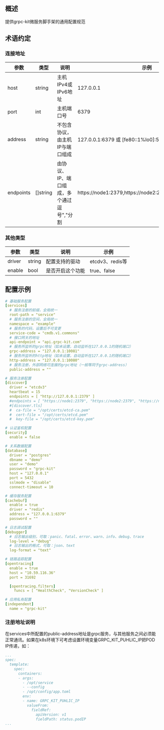 ## 概述

提供grpc-kit微服务脚手架的通用配置规范

## 术语约定

### 连接地址

参数 | 类型 | 说明 | 示例
-----|------|---------|----
host | string | 主机IPv4或IPv6地址 | 127.0.0.1
port | int | 主机端口号 | 6379
address | string | 不包含协议，由主机IP与端口组成 | 127.0.0.1:6379 或 [fe80::1%lo0]:53
endpoints | []string | 由协议、IP、端口组成，多个通过逗号","分割 | https://node1:2379,https://node2:2379,https://node3:2379

### 其他类型

参数 | 类型 | 说明 | 示例
-----|------|---------|----
driver | string | 配置支持的驱动 | etcdv3、redis等
enable | bool | 是否开启这个功能 | true、false

## 配置示例

```yaml
# 基础服务配置
[services]
  # 服务注册的前缀，全局统一
  root-path = "service"
  # 服务注册的空间，全局统一
  namespace = "example"
  # 服务的代码，设置后不可变更
  service-code = "cmdb.v1.commons"
  # 接口网关的地址
  api-endpoint = "api.grpc-kit.com"
  # 服务所监听的grpc地址（如未设置，自动监听在127.0.0.1的随机端口）
  grpc-address = "127.0.0.1:10081"
  # 服务所监听的http地址（如未设置，自动监听在127.0.0.1的随机端口）
  http-address = "127.0.0.1:10080"
  # 服务注册，外部网络可连接的grpc地址（一般等同于grpc-address）
  public-address = ""

# 服务注册配置
[discover]
  driver = "etcdv3"
  heartbeat = 15
  endpoints = [ "http://127.0.0.1:2379" ]
  #endpoints = [ "https://node1:2379", "https://node2:2379", "https://node3:2379" ]
  #[discover.tls]
  #  ca-file = "/opt/certs/etcd-ca.pem"
  #  cert-file = "/opt/certs/etcd.pem"
  #  key-file = "/opt/certs/etcd-key.pem"

# 认证鉴权配置
[security]
  enable = false

# 关系数据配置
[database]
  driver = "postgres"
  dbname = "demo"
  user = "demo"
  password = "grpc-kit"
  host = "127.0.0.1"
  port = 5432
  sslmode = "disable"
  connect-timeout = 10

# 缓存服务配置
[cachebuf]
  enable = true
  driver = "redis"
  address = "127.0.0.1:6379"
  password = ""

# 日志调试配置
[debugger]
  # 日志输出级别，可取：panic、fatal、error、warn、info、debug、trace
  log-level = "debug"
  # 日志输出的格式，可取：json、text
  log-format = "text"

# 链路追踪配置
[opentracing]
  enable = true
  host = "10.59.116.36"
  port = 31692

  [opentracing.filters]
    funcs = [ "HealthCheck", "VersionCheck" ]

# 应用私有配置
[independent]
  name = "grpc-kit"

```

### 注册地址说明

在services中所配置的public-address地址是grpc服务，与其他服务之间必须能正常通讯。如果在k8s环境下可考虑设置环境变量GRPC_KIT_PUHLIC_IP把POD IP传递，如：

```yaml
...
spec:
  template:
    spec:
      containers:
      - args:
        - /opt/service
        - --config
        - /opt/config/app.toml
        env:
        - name: GRPC_KIT_PUHLIC_IP
          valueFrom:
            fieldRef:
              apiVersion: v1
              fieldPath: status.podIP
...
```
